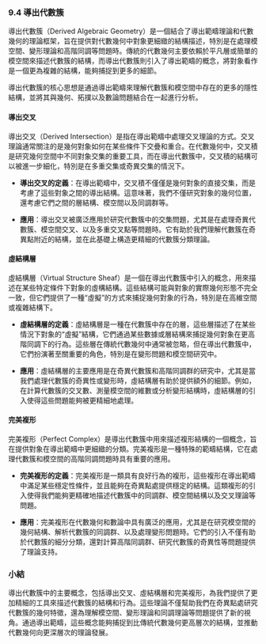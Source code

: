 ### 9.4 導出代數簇

導出代數簇（Derived Algebraic Geometry）是一個結合了導出範疇理論和代數幾何的理論框架，旨在提供對代數幾何中對象更細緻的結構描述，特別是在處理模空間、變形理論和高階同調等問題時。傳統的代數幾何主要依賴於平凡層或簡單的模空間來描述代數簇的結構，而導出代數簇則引入了導出範疇的概念，將對象看作是一個更為複雜的結構，能夠捕捉到更多的細節。

導出代數簇的核心思想是通過導出範疇來理解代數簇和模空間中存在的更多的隱性結構，並將其與幾何、拓撲以及數論問題結合在一起進行分析。

#### 導出交叉

導出交叉（Derived Intersection）是指在導出範疇中處理交叉理論的方式。交叉理論通常關注的是幾何對象如何在某些條件下交疊和重合。在代數幾何中，交叉積是研究幾何空間中不同對象交集的重要工具，而在導出代數簇中，交叉積的結構可以被進一步細化，特別是在多重交集或奇異交集的情況下。

- **導出交叉的定義**：在導出範疇中，交叉積不僅僅是幾何對象的直接交集，而是考慮了這些對象之間的導出結構。這意味著，我們不僅研究對象的幾何位置，還考慮它們之間的層結構、模空間以及同調群等。

- **應用**：導出交叉被廣泛應用於研究代數簇中的交集問題，尤其是在處理奇異代數簇、模空間交叉、以及多重交叉點等問題時。它有助於我們理解代數簇在奇異點附近的結構，並在此基礎上構造更精細的代數簇分類理論。

#### 虛結構層

虛結構層（Virtual Structure Sheaf）是一個在導出代數簇中引入的概念，用來描述在某些特定條件下對象的虛構結構。這些結構可能與對象的實際幾何形態不完全一致，但它們提供了一種“虛擬”的方式來捕捉幾何對象的行為，特別是在高維空間或複雜結構下。

- **虛結構層的定義**：虛結構層是一種在代數簇中存在的層，這些層描述了在某些情況下對象的“虛擬”結構，它們通過某些數據或層結構來捕捉幾何對象在更高階同調下的行為。這些層在傳統代數幾何中通常被忽略，但在導出代數簇中，它們扮演著至關重要的角色，特別是在變形問題和模空間研究中。

- **應用**：虛結構層的主要應用是在奇異代數簇和高階同調群的研究中，尤其是當我們處理代數簇的奇異性或變形時，虛結構層有助於提供額外的細節。例如，在計算代數簇的交叉數、測量模空間的維數或分析變形結構時，虛結構層的引入使得這些問題能夠被更精細地處理。

#### 完美複形

完美複形（Perfect Complex）是導出代數簇中用來描述複形結構的一個概念，旨在提供對象在導出範疇中更細緻的分類。完美複形是一種特殊的範疇結構，它在處理代數簇和模空間的高階同調問題時具有重要的應用。

- **完美複形的定義**：完美複形是一類具有良好行為的複形，這些複形在導出範疇中滿足某些穩定性條件，並且能夠在奇異點處提供穩定的結構。這類複形的引入使得我們能夠更精確地描述代數簇中的同調群、模空間結構以及交叉理論等問題。

- **應用**：完美複形在代數幾何和數論中具有廣泛的應用，尤其是在研究模空間的幾何結構、解析代數簇的同調群、以及處理變形問題時。它們的引入不僅有助於代數簇的細分分類，還對計算高階同調群、研究代數簇的奇異性等問題提供了理論支持。

### 小結

導出代數簇中的主要概念，包括導出交叉、虛結構層和完美複形，為我們提供了更加精細的工具來描述代數簇的結構和行為。這些理論不僅幫助我們在奇異點處研究代數簇的幾何特徵，還為理解模空間、變形理論和同調理論等問題提供了新的視角。通過導出範疇，這些概念能夠捕捉到比傳統代數幾何更高層次的結構，並推動代數幾何向更深層次的理論發展。